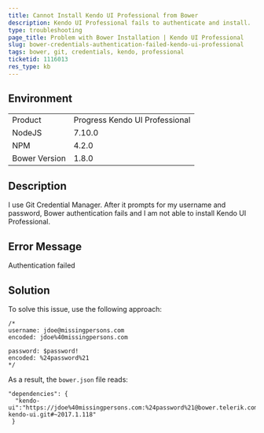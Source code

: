 ```yaml
---
title: Cannot Install Kendo UI Professional from Bower
description: Kendo UI Professional fails to authenticate and install.
type: troubleshooting
page_title: Problem with Bower Installation | Kendo UI Professional
slug: bower-credentials-authentication-failed-kendo-ui-professional
tags: bower, git, credentials, kendo, professional
ticketid: 1116013
res_type: kb
---
```


## Environment

<table>
 <tr>
  <td>Product</td>
  <td>Progress Kendo UI Professional</td>
 </tr>
 <tr>
  <td>NodeJS</td>
  <td>7.10.0</td>
 </tr>
 <tr>
  <td>NPM</td>
  <td>4.2.0</td>
 </tr>
 <tr>
  <td>Bower Version</td>
  <td>1.8.0</td>
 </tr>
</table>

## Description

I use Git Credential Manager. After it prompts for my username and password, Bower authentication fails and I am not able to install Kendo UI Professional.  

## Error Message

Authentication failed 

## Solution

To solve this issue, use the following approach:

```
/*
username: jdoe@missingpersons.com
encoded: jdoe%40missingpersons.com 

password: $password!
encoded: %24password%21
*/ 
```

As a result, the `bower.json` file reads:

```
"dependencies": {
  "kendo-ui":"https://jdoe%40missingpersons.com:%24password%21@bower.telerik.com/bower-kendo-ui.git#~2017.1.118"
 } 
 ```
